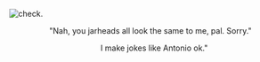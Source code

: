 ![check](https://i.pinimg.com/originals/51/73/66/517366f4b4f376591a66a327ae194df3.gif). ⠀⠀⠀



⠀⠀⠀⠀⠀⠀⠀"Nah, you jarheads all look the same to me, pal. Sorry."


⠀⠀⠀⠀⠀⠀⠀⠀⠀⠀⠀⠀⠀⠀⠀⠀I make jokes like Antonio ok."
